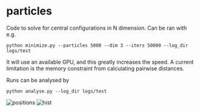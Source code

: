 # particles

Code to solve for central configurations in N dimension. Can be ran with e.g.

```
python minimize.py --particles 5000 --dim 3 --iters 50000 --log_dir logs/test
```

It will use an available GPU, and this greatly increases the speed. A current limitation is the memory constraint from calculating pairwise distances. 

Runs can be analysed by

```
python analyse.py --log_dir logs/test
```

![positions](https://github.com/adammoss/particles/blob/master/positions.png)
![hist](https://github.com/adammoss/particles/blob/master/hist.png)

